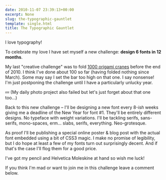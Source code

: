 ```yaml
---
date: 2010-11-07 23:39:13+00:00
excerpt: None
slug: the-typographic-gauntlet
template: single.html
title: The Typographic Gauntlet
---
```


I love typography!

To celebrate my love I have set myself a new challenge: **design 6 fonts in 12 months**.

My last "creative challenge" was to fold [1000 origami cranes](/2010/02/18/1000-cranes/) before the end of 2010. I think I've done about 100 so far (having folded nothing since March). Some may say I set the bar too high on that one. I say nonsense! I'm just postponing the challenge until I have a particularly unlucky year.

💤 (My daily photo project also failed but let's just forget about that one too...)

Back to this new challenge – I'll be designing a new font every 8-_ish_ weeks giving me a deadline of the New Year for font #1. They'll be entirely different designs. No typeface with weight variations. I'll be tackling serifs, sans-serifs, mono-spaces, erm... slabs, serifs, everything. Neo-grotesque.

As proof I'll be publishing a special online poster & blog post with the actual font embedded using a bit of CSS3 magic. I make no promise of legibility, but I do hope at least a few of my fonts turn out surprisingly decent. And if that's the case I'll flog them for a good price.

I've got my pencil and Helvetica Moleskine at hand so wish me luck!

If you think I'm mad or want to join me in this challenge leave a comment below.
